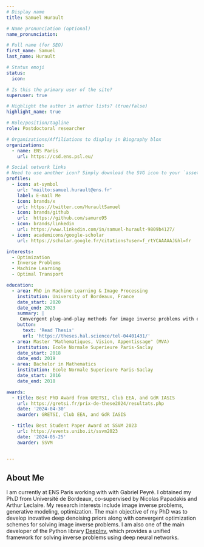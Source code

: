 ```yaml
---
# Display name
title: Samuel Hurault

# Name pronunciation (optional)
name_pronunciation: 

# Full name (for SEO)
first_name: Samuel
last_name: Hurault

# Status emoji
status:
  icon:

# Is this the primary user of the site?
superuser: true

# Highlight the author in author lists? (true/false)
highlight_name: true

# Role/position/tagline
role: Postdoctoral researcher

# Organizations/Affiliations to display in Biography blox
organizations:
  - name: ENS Paris
    url: https://csd.ens.psl.eu/

# Social network links
# Need to use another icon? Simply download the SVG icon to your `assets/media/icons/` folder.
profiles:
  - icon: at-symbol
    url: 'mailto:samuel.hurault@ens.fr'
    label: E-mail Me
  - icon: brands/x
    url: https://twitter.com/HuraultSamuel
  - icon: brands/github
    url:  https://github.com/samuro95
  - icon: brands/linkedin
    url: https://www.linkedin.com/in/samuel-hurault-9809b4127/
  - icon: academicons/google-scholar
    url: https://scholar.google.fr/citations?user=f_rtYCAAAAAJ&hl=fr

interests:
  - Optimization
  - Inverse Problems
  - Machine Learning 
  - Optimal Transport

education:
  - area: PhD in Machine Learning & Image Processing
    institution: University of Bordeaux, France
    date_start: 2020
    date_end: 2023
    summary: |
     Convergent plug-and-play methods for image inverse problems with explicit and nonconvex deep regularization. Supervised by Prof. Nicolas Papadakis and Dr. Arthur Leclaire. 
    button:
      text: 'Read Thesis'
      url: 'https://theses.hal.science/tel-04401431/'
  - area: Master "Mathematiques, Vision, Appentissage" (MVA)
    institution: Ecole Normale Superieure Paris-Saclay
    date_start: 2018
    date_end: 2019
  - area: Bachelor in Mathematics
    institution: Ecole Normale Superieure Paris-Saclay
    date_start: 2016
    date_end: 2018

awards:
  - title: Best PhD Award from GRETSI, Club EEA, and GdR IASIS
    url: https://gretsi.fr/prix-de-these2024/resultats.php
    date: '2024-04-30'
    awarder: GRETSI, Club EEA, and GdR IASIS

  - title: Best Student Paper Award at SSVM 2023
    url: https://events.unibo.it/ssvm2023
    date: '2024-05-25'
    awarder: SSVM


---
```


## About Me


I am currently at ENS Paris working with with Gabriel Peyré. I obtained my Ph.D from Université de Bordeaux, co-supervised by Nicolas Papadakis and  Arthur Leclaire. My research interests include image inverse problems, generative modeling, optimization. The main objective of my PhD was to develop inovative deep denoising priors along with convergent optimization schemes for solving image inverse problems. I am also one of the main developer of the Python library [DeepInv](https://github.com/deepinv/deepinv), which provides a unified framework for solving inverse problems using deep neural networks. 
